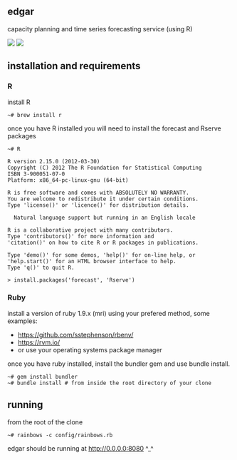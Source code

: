 ## edgar
capacity planning and time series forecasting service (using R)

![](http://cl.ly/0c2W0p3x402I291j1t1v/Screen%20Shot%202012-06-26%20at%206.21.21%20PM.png)
![](http://cl.ly/0D0t1d3O0G201q0P3T10/Screen%20Shot%202012-06-26%20at%206.30.39%20PM.png)

## installation and requirements

### R
install R

```
~# brew install r
```

once you have R installed you will need to install the forecast and Rserve packages

```
~# R

R version 2.15.0 (2012-03-30)
Copyright (C) 2012 The R Foundation for Statistical Computing
ISBN 3-900051-07-0
Platform: x86_64-pc-linux-gnu (64-bit)

R is free software and comes with ABSOLUTELY NO WARRANTY.
You are welcome to redistribute it under certain conditions.
Type 'license()' or 'licence()' for distribution details.

  Natural language support but running in an English locale

R is a collaborative project with many contributors.
Type 'contributors()' for more information and
'citation()' on how to cite R or R packages in publications.

Type 'demo()' for some demos, 'help()' for on-line help, or
'help.start()' for an HTML browser interface to help.
Type 'q()' to quit R.

> install.packages('forecast', 'Rserve')
```

### Ruby
  install a version of ruby 1.9.x (mri) using your prefered method, some examples:

  - https://github.com/sstephenson/rbenv/
  - https://rvm.io/
  - or use your operating systems package manager

  once you have ruby installed, install the bundler gem and use bundle install.

```
~# gem install bundler
~# bundle install # from inside the root directory of your clone

```

## running

from the root of the clone

```
~# rainbows -c config/rainbows.rb
```

edgar should be running at http://0.0.0.0:8080 ^_^